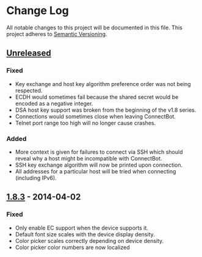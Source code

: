 # Change Log
All notable changes to this project will be documented in this file.
This project adheres to [Semantic Versioning](http://semver.org/).

## [Unreleased][unreleased]
### Fixed
- Key exchange and host key algorithm preference order was not being
  respected.
- ECDH would sometimes fail because the shared secret would be encoded
  as a negative integer.
- DSA host key support was broken from the beginning of the v1.8 series.
- Connections would sometimes close when leaving ConnectBot.
- Telnet port range too high will no longer cause crashes.

### Added
- More context is given for failures to connect via SSH which should
  reveal why a host might be incompatible with ConnectBot.
- SSH key exchange algorithm will now be printed upon connection.
- All addresses for a particular host will be tried when connecting
  (including IPv6).

## [1.8.3][1.8.3] - 2014-04-02
### Fixed
- Only enable EC support when the device supports it.
- Default font size scales with the device display density.
- Color picker scales correctly depending on device density.
- Color picker color numbers are now localized


[unreleased]: https://github.com/connectbot/connectbot/compare/v1.8.3...HEAD
[1.8.3]: https://github.com/connectbot/connectbot/compare/v1.8.2...v1.8.3
